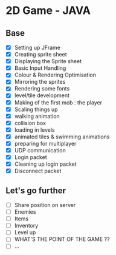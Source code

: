 # 2D Game - JAVA

## Base

- [x] Setting up JFrame
- [x] Creating sprite sheet
- [x] Displaying the Sprite sheet
- [x] Basic Input Handling
- [x] Colour & Rendering Optimisation
- [x] Mirroring the sprites
- [x] Rendering some fonts
- [x] level/tile development
- [x] Making of the first mob : the player
- [x] Scaling things up
- [x] walking animation
- [x] collision box
- [x] loading in levels
- [x] animated tiles & swimming animations
- [x] preparing for multiplayer
- [x] UDP communication
- [x] Login packet
- [x] Cleaning up login packet
- [x] Disconnect packet

## Let's go further

- [ ] Share position on server
- [ ] Enemies
- [ ] Items
- [ ] Inventory
- [ ] Level up
- [ ] WHAT'S THE POINT OF THE GAME ??
- [ ] ...